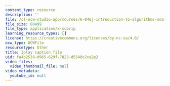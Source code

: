 ```yaml
---
content_type: resource
description: ''
file: /ol-ocw-studio-app/courses/6-046j-introduction-to-algorithms-sma-5503-fall-2005/fa4b25380965629f7023d5548c2ce2e2_-EQTVuAhSFY.srt
file_size: 80499
file_type: application/x-subrip
learning_resource_types: []
license: https://creativecommons.org/licenses/by-nc-sa/4.0/
ocw_type: OCWFile
resourcetype: Other
title: 3play caption file
uid: fa4b2538-0965-629f-7023-d5548c2ce2e2
video_files:
  video_thumbnail_file: null
video_metadata:
  youtube_id: null
---
```

